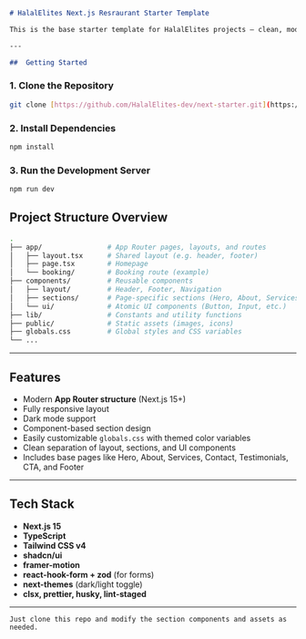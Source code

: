 

````markdown
# HalalElites Next.js Resraurant Starter Template

This is the base starter template for HalalElites projects — clean, modern, and optimized for Muslim-owned Restaurants. Built with **Next.js 15 App Router**, **Tailwind CSS**, and **shadcn/ui**, this template is ready to be adapted into agency, restaurant, or other business websites.

---

##  Getting Started
````
### 1. Clone the Repository

```bash
git clone [https://github.com/HalalElites-dev/next-starter.git](https://github.com/HalalElites-dev/halalelites-next-restaurant)
```

### 2. Install Dependencies

```bash
npm install
```

### 3. Run the Development Server

```bash
npm run dev
```


##  Project Structure Overview

```bash
.
├── app/                # App Router pages, layouts, and routes         
│   ├── layout.tsx      # Shared layout (e.g. header, footer)
│   ├── page.tsx        # Homepage
│   └── booking/        # Booking route (example)
├── components/         # Reusable components
│   ├── layout/         # Header, Footer, Navigation
│   ├── sections/       # Page-specific sections (Hero, About, Services, etc.)
│   └── ui/             # Atomic UI components (Button, Input, etc.)
├── lib/                # Constants and utility functions
├── public/             # Static assets (images, icons)
├── globals.css         # Global styles and CSS variables
└── ...
```

---

## Features

* Modern **App Router structure** (Next.js 15+)
* Fully responsive layout
* Dark mode support
* Component-based section design
* Easily customizable `globals.css` with themed color variables
* Clean separation of layout, sections, and UI components
* Includes base pages like Hero, About, Services, Contact, Testimonials, CTA, and Footer

---

## Tech Stack

* **Next.js 15**
* **TypeScript**
* **Tailwind CSS v4**
* **shadcn/ui**
* **framer-motion**
* **react-hook-form + zod** (for forms)
* **next-themes** (dark/light toggle)
* **clsx, prettier, husky, lint-staged**

---
````
Just clone this repo and modify the section components and assets as needed.



